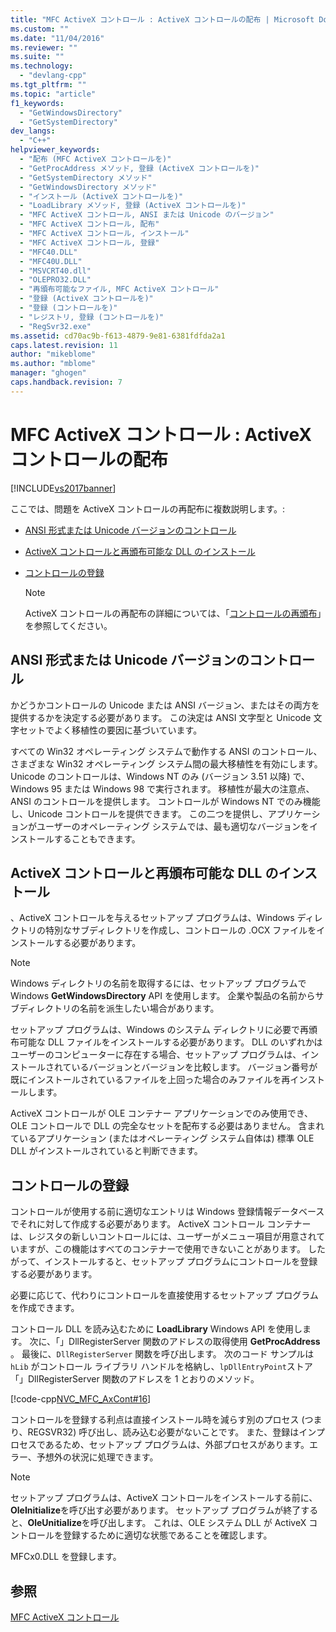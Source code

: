```yaml
---
title: "MFC ActiveX コントロール : ActiveX コントロールの配布 | Microsoft Docs"
ms.custom: ""
ms.date: "11/04/2016"
ms.reviewer: ""
ms.suite: ""
ms.technology: 
  - "devlang-cpp"
ms.tgt_pltfrm: ""
ms.topic: "article"
f1_keywords: 
  - "GetWindowsDirectory"
  - "GetSystemDirectory"
dev_langs: 
  - "C++"
helpviewer_keywords: 
  - "配布 (MFC ActiveX コントロールを)"
  - "GetProcAddress メソッド, 登録 (ActiveX コントロールを)"
  - "GetSystemDirectory メソッド"
  - "GetWindowsDirectory メソッド"
  - "インストール (ActiveX コントロールを)"
  - "LoadLibrary メソッド, 登録 (ActiveX コントロールを)"
  - "MFC ActiveX コントロール, ANSI または Unicode のバージョン"
  - "MFC ActiveX コントロール, 配布"
  - "MFC ActiveX コントロール, インストール"
  - "MFC ActiveX コントロール, 登録"
  - "MFC40.DLL"
  - "MFC40U.DLL"
  - "MSVCRT40.dll"
  - "OLEPRO32.DLL"
  - "再頒布可能なファイル, MFC ActiveX コントロール"
  - "登録 (ActiveX コントロールを)"
  - "登録 (コントロールを)"
  - "レジストリ, 登録 (コントロールを)"
  - "RegSvr32.exe"
ms.assetid: cd70ac9b-f613-4879-9e81-6381fdfda2a1
caps.latest.revision: 11
author: "mikeblome"
ms.author: "mblome"
manager: "ghogen"
caps.handback.revision: 7
---
```

# MFC ActiveX コントロール : ActiveX コントロールの配布
[!INCLUDE[vs2017banner](../assembler/inline/includes/vs2017banner.md)]

ここでは、問題を ActiveX コントロールの再配布に複数説明します。:  
  
-   [ANSI 形式または Unicode バージョンのコントロール](#_core_ansi_or_unicode_control_versions)  
  
-   [ActiveX コントロールと再頒布可能な DLL のインストール](#_core_installing_activex_controls_and_redistributable_dlls)  
  
-   [コントロールの登録](#_core_registering_controls)  
  
    > [!NOTE]
    >  ActiveX コントロールの再配布の詳細については、「[コントロールの再頒布](../Topic/Redistributing%20Controls.md)」を参照してください。  
  
##  <a name="_core_ansi_or_unicode_control_versions"></a> ANSI 形式または Unicode バージョンのコントロール  
 かどうかコントロールの Unicode または ANSI バージョン、またはその両方を提供するかを決定する必要があります。  この決定は ANSI 文字型と Unicode 文字セットでよく移植性の要因に基づいています。  
  
 すべての Win32 オペレーティング システムで動作する ANSI のコントロール、さまざまな Win32 オペレーティング システム間の最大移植性を有効にします。  Unicode のコントロールは、Windows NT のみ \(バージョン 3.51 以降\) で、Windows 95 または Windows 98 で実行されます。  移植性が最大の注意点、ANSI のコントロールを提供します。  コントロールが Windows NT でのみ機能し、Unicode コントロールを提供できます。  この二つを提供し、アプリケーションがユーザーのオペレーティング システムでは、最も適切なバージョンをインストールすることもできます。  
  
##  <a name="_core_installing_activex_controls_and_redistributable_dlls"></a> ActiveX コントロールと再頒布可能な DLL のインストール  
 、ActiveX コントロールを与えるセットアップ プログラムは、Windows ディレクトリの特別なサブディレクトリを作成し、コントロールの .OCX ファイルをインストールする必要があります。  
  
> [!NOTE]
>  Windows ディレクトリの名前を取得するには、セットアップ プログラムで Windows **GetWindowsDirectory** API を使用します。  企業や製品の名前からサブディレクトリの名前を派生したい場合があります。  
  
 セットアップ プログラムは、Windows のシステム ディレクトリに必要で再頒布可能な DLL ファイルをインストールする必要があります。  DLL のいずれかはユーザーのコンピューターに存在する場合、セットアップ プログラムは、インストールされているバージョンとバージョンを比較します。  バージョン番号が既にインストールされているファイルを上回った場合のみファイルを再インストールします。  
  
 ActiveX コントロールが OLE コンテナー アプリケーションでのみ使用でき、OLE コントロールで DLL の完全なセットを配布する必要はありません。  含まれているアプリケーション \(またはオペレーティング システム自体は\) 標準 OLE DLL がインストールされていると判断できます。  
  
##  <a name="_core_registering_controls"></a> コントロールの登録  
 コントロールが使用する前に適切なエントリは Windows 登録情報データベースでそれに対して作成する必要があります。  ActiveX コントロール コンテナーは、レジスタの新しいコントロールには、ユーザーがメニュー項目が用意されていますが、この機能はすべてのコンテナーで使用できないことがあります。  したがって、インストールすると、セットアップ プログラムにコントロールを登録する必要があります。  
  
 必要に応じて、代わりにコントロールを直接使用するセットアップ プログラムを作成できます。  
  
 コントロール DLL を読み込むために **LoadLibrary** Windows API を使用します。  次に、「」DllRegisterServer 関数のアドレスの取得使用 **GetProcAddress** 。  最後に、`DllRegisterServer` 関数を呼び出します。  次のコード サンプルは `hLib` がコントロール ライブラリ ハンドルを格納し、`lpDllEntryPoint`ストア「」DllRegisterServer 関数のアドレスを 1 とおりのメソッド。  
  
 [!code-cpp[NVC_MFC_AxCont#16](../mfc/codesnippet/CPP/mfc-activex-controls-distributing-activex-controls_1.cpp)]  
  
 コントロールを登録する利点は直接インストール時を減らす別のプロセス \(つまり、REGSVR32\) 呼び出し、読み込む必要がないことです。  また、登録はインプロセスであるため、セットアップ プログラムは、外部プロセスがあります。エラー、予想外の状況に処理できます。  
  
> [!NOTE]
>  セットアップ プログラムは、ActiveX コントロールをインストールする前に、**OleInitialize**を呼び出す必要があります。  セットアップ プログラムが終了すると、**OleUnitialize**を呼び出します。  これは、OLE システム DLL が ActiveX コントロールを登録するために適切な状態であることを確認します。  
  
 MFCx0.DLL を登録します。  
  
## 参照  
 [MFC ActiveX コントロール](../mfc/mfc-activex-controls.md)